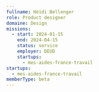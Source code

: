 ```yaml
---
fullname: Heïdi Bellenger
role: Product designer
domaine: Design
missions:
  - start: 2024-01-15
    end: 2024-04-15
    status: service
    employer: DEUD
    startups:
      - mes-aides-france-travail
startups:
  - mes-aides-france-travail
memberType: beta
---
```

